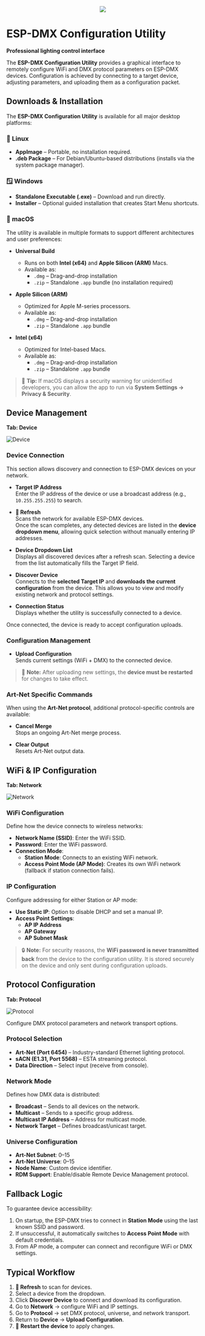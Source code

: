 <p align="center" width="100%"><img src="icon_256x256.png"></p>

# ESP-DMX Configuration Utility  
**Professional lighting control interface**

The **ESP-DMX Configuration Utility** provides a graphical interface to remotely configure WiFi and DMX protocol parameters on ESP-DMX devices. Configuration is achieved by connecting to a target device, adjusting parameters, and uploading them as a configuration packet.  

## Downloads & Installation

The **ESP-DMX Configuration Utility** is available for all major desktop platforms:

### 🐧 Linux
- **AppImage** – Portable, no installation required.  
- **.deb Package** – For Debian/Ubuntu-based distributions (installs via the system package manager).

### 🪟 Windows
- **Standalone Executable (.exe)** – Download and run directly.  
- **Installer** – Optional guided installation that creates Start Menu shortcuts.

### 🍎 macOS

The utility is available in multiple formats to support different architectures and user preferences:

- **Universal Build**  
  - Runs on both **Intel (x64)** and **Apple Silicon (ARM)** Macs.  
  - Available as:  
    - `.dmg` – Drag-and-drop installation  
    - `.zip` – Standalone `.app` bundle (no installation required)

- **Apple Silicon (ARM)**  
  - Optimized for Apple M-series processors.  
  - Available as:  
    - `.dmg` – Drag-and-drop installation  
    - `.zip` – Standalone `.app` bundle

- **Intel (x64)**  
  - Optimized for Intel-based Macs.  
  - Available as:  
    - `.dmg` – Drag-and-drop installation  
    - `.zip` – Standalone `.app` bundle

> 📝 **Tip:** If macOS displays a security warning for unidentified developers, you can allow the app to run via **System Settings → Privacy & Security**.

## Device Management
**Tab: Device**

![Device](Screenshot%20Device.png)

### Device Connection

This section allows discovery and connection to ESP-DMX devices on your network.

- **Target IP Address**  
  Enter the IP address of the device or use a broadcast address (e.g., `10.255.255.255`) to search.

- **🔄 Refresh**  
  Scans the network for available ESP-DMX devices.  
  Once the scan completes, any detected devices are listed in the **device dropdown menu**, allowing quick selection without manually entering IP addresses.

- **Device Dropdown List**  
  Displays all discovered devices after a refresh scan. Selecting a device from the list automatically fills the Target IP field.

- **Discover Device**  
  Connects to the **selected Target IP** and **downloads the current configuration** from the device. This allows you to view and modify existing network and protocol settings.

- **Connection Status**  
  Displays whether the utility is successfully connected to a device.

Once connected, the device is ready to accept configuration uploads.

### Configuration Management

- **Upload Configuration**  
  Sends current settings (WiFi + DMX) to the connected device.

> 🔁 **Note:** After uploading new settings, the **device must be restarted** for changes to take effect.

### Art-Net Specific Commands
When using the **Art-Net protocol**, additional protocol-specific controls are available:

- **Cancel Merge**  
  Stops an ongoing Art-Net merge process.  

- **Clear Output**  
  Resets Art-Net output data.  

## WiFi & IP Configuration
**Tab: Network**

![Network](Screenshot%20Network.png)

### WiFi Configuration
Define how the device connects to wireless networks:

- **Network Name (SSID)**: Enter the WiFi SSID.  
- **Password**: Enter the WiFi password.  
- **Connection Mode**:  
  - **Station Mode**: Connects to an existing WiFi network.  
  - **Access Point Mode (AP Mode)**: Creates its own WiFi network (fallback if station connection fails).  

### IP Configuration
Configure addressing for either Station or AP mode:

- **Use Static IP**: Option to disable DHCP and set a manual IP.  
- **Access Point Settings**:  
  - **AP IP Address**  
  - **AP Gateway**  
  - **AP Subnet Mask**  

> 🔒 **Note:** For security reasons, the **WiFi password is never transmitted back** from the device to the configuration utility. It is stored securely on the device and only sent during configuration uploads.

## Protocol Configuration
**Tab: Protocol**

![Protocol](Screenshot%20Protocol.png)

Configure DMX protocol parameters and network transport options.

### Protocol Selection
- **Art-Net (Port 6454)** – Industry-standard Ethernet lighting protocol.  
- **sACN (E1.31, Port 5568)** – ESTA streaming protocol.  
- **Data Direction** – Select input (receive from console).  

### Network Mode
Defines how DMX data is distributed:  
- **Broadcast** – Sends to all devices on the network.  
- **Multicast** – Sends to a specific group address.  
- **Multicast IP Address** – Address for multicast mode.  
- **Network Target** – Defines broadcast/unicast target.  

### Universe Configuration
- **Art-Net Subnet**: 0–15  
- **Art-Net Universe**: 0–15  
- **Node Name**: Custom device identifier.  
- **RDM Support**: Enable/disable Remote Device Management protocol.  

## Fallback Logic
To guarantee device accessibility:  
1. On startup, the ESP-DMX tries to connect in **Station Mode** using the last known SSID and password.  
2. If unsuccessful, it automatically switches to **Access Point Mode** with default credentials.  
3. From AP mode, a computer can connect and reconfigure WiFi or DMX settings.  

## Typical Workflow
1. **🔄 Refresh** to scan for devices.  
2. Select a device from the dropdown.  
3. Click **Discover Device** to connect and download its configuration.
4. Go to **Network** → configure WiFi and IP settings.  
5. Go to **Protocol** → set DMX protocol, universe, and network transport.  
6. Return to **Device** → **Upload Configuration**.  
7. 🔁 **Restart the device** to apply changes.
